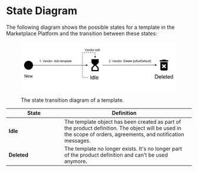 # State Diagram

The following diagram shows the possible states for a template in the Marketplace Platform and the transition between these states:

<figure><img src="../../../../.gitbook/assets/Template (1).png" alt="" width="563"><figcaption><p>The state transition diagram of a template.</p></figcaption></figure>

<table><thead><tr><th width="137">State</th><th>Definition</th><th data-hidden></th></tr></thead><tbody><tr><td><strong>Idle</strong></td><td>The template object has been created as part of the product definition. The object will be used in the scope of orders, agreements, and notification messages.</td><td></td></tr><tr><td><strong>Deleted</strong></td><td>The template no longer exists. It's no longer part of the product definition and can't be used anymore<strong>.</strong></td><td></td></tr></tbody></table>
